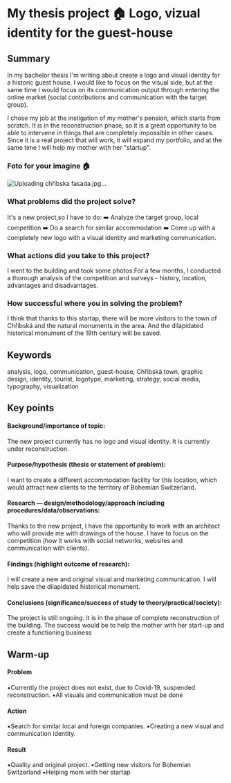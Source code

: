 # My thesis project 🏠 Logo, vizual identity for the guest-house

## Summary
In my bachelor thesis I'm writing about create a logo and visual identity for a historic guest house.
I would like to focus on the visual side, but at the same time I would focus on its communication output through entering the online market (social contributions and communication with the target group).

I chose my job at the instigation of my mother's pension, which starts from scratch. It is in the reconstruction phase, so it is a great opportunity to be able to intervene in things that are completely impossible in other cases. Since it is a real project that will work, it will expand my portfolio, and at the same time I will help my mother with her "startup".

### Foto for your imagine 🏠
![Uploading chřibska fasada.jpg…]()



### What problems did the project solve?

It's a new project,so I have to do:
➡️ Analyze the target group, local competition
➡️ Do a search for similar accommodation
➡️ Come up with a completely new logo with a visual identity and marketing communication. 

### What actions did you take to this project?

I went to the building and took some photos.For a few months, I conducted a thorough analysis of the competition and surveys - history, location, advantages and disadvantages.

### How successful where you in solving the problem?

I think that thanks to this startap, there will be more visitors to the town of Chřibská and the natural monuments in the area. And the dilapidated historical monument of the 19th century will be saved.

## Keywords 
analysis, logo, communication, guest-house, Chřibská town, graphic design, identity, tourist, logotype, marketing, strategy, social media, typography, visualization

## Key points

#### Background/importance of topic: 
The new project currently has no logo and visual identity. It is currently under reconstruction. 
#### Purpose/hypothesis (thesis or statement of problem): 
I want to create a different accommodation facility for this location, which would attract new clients to the territory of Bohemian Switzerland.
#### Research — design/methodology/approach including procedures/data/observations: 
Thanks to the new project, I have the opportunity to work with an architect who will provide me with drawings of the house. I have to focus on the competition (how it works with social networks, websites and communication with clients).
#### Findings (highlight outcome of research): 
I will create a new and original visual and marketing communication. I will help save the dilapidated historical monument.
#### Conclusions (significance/success of study to theory/practical/society): 
The project is still ongoing. It is in the phase of complete reconstruction of the building. The success would be to help the mother with her start-up and create a functioning business
## Warm-up
#### Problem
▪️Currently the project does not exist, due to Covid-19, suspended reconstruction. 
▪️All visuals and communication must be done

#### Action
▪️Search for similar local and foreign companies.
▪️Creating a new visual and communication identity.

#### Result
▪️Quality and original project.
▪️Getting new visitors for Bohemian Switzerland
▪️Helping mom with her startap

